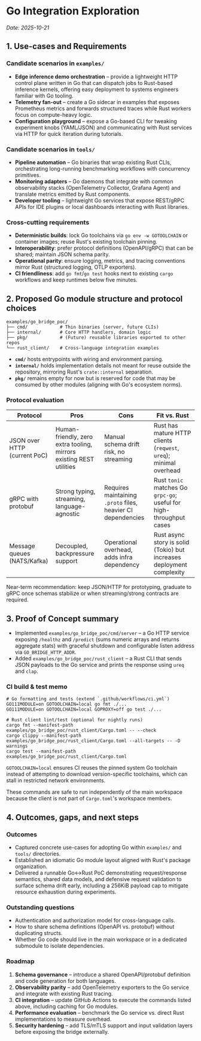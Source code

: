 # Go Integration Exploration

_Date: 2025-10-21_

## 1. Use-cases and Requirements

### Candidate scenarios in `examples/`
- **Edge inference demo orchestration** – provide a lightweight HTTP control plane written in Go that can dispatch jobs to Rust-based inference kernels, offering easy deployment to systems engineers familiar with Go tooling.
- **Telemetry fan-out** – create a Go sidecar in examples that exposes Prometheus metrics and forwards structured traces while Rust workers focus on compute-heavy logic.
- **Configuration playground** – expose a Go-based CLI for tweaking experiment knobs (YAML/JSON) and communicating with Rust services via HTTP for quick iteration during tutorials.

### Candidate scenarios in `tools/`
- **Pipeline automation** – Go binaries that wrap existing Rust CLIs, orchestrating long-running benchmarking workflows with concurrency primitives.
- **Monitoring adapters** – Go daemons that integrate with common observability stacks (OpenTelemetry Collector, Grafana Agent) and translate metrics emitted by Rust components.
- **Developer tooling** – lightweight Go services that expose REST/gRPC APIs for IDE plugins or local dashboards interacting with Rust libraries.

### Cross-cutting requirements
- **Deterministic builds**: lock Go toolchains via `go env -w GOTOOLCHAIN` or container images; reuse Rust's existing toolchain pinning.
- **Interoperability**: prefer protocol definitions (OpenAPI/gRPC) that can be shared; maintain JSON schema parity.
- **Operational parity**: ensure logging, metrics, and tracing conventions mirror Rust (structured logging, OTLP exporters).
- **CI friendliness**: add `go fmt`/`go test` hooks next to existing `cargo` workflows and keep runtimes below five minutes.

## 2. Proposed Go module structure and protocol choices

```
examples/go_bridge_poc/
├── cmd/            # Thin binaries (server, future CLIs)
├── internal/       # Core HTTP handlers, domain logic
├── pkg/            # (Future) reusable libraries exported to other repos
└── rust_client/    # Cross-language integration examples
```

- **`cmd/`** hosts entrypoints with wiring and environment parsing.
- **`internal/`** holds implementation details not meant for reuse outside the repository, mirroring Rust's `crate::internal` separation.
- **`pkg/`** remains empty for now but is reserved for code that may be consumed by other modules (aligning with Go's ecosystem norms).

### Protocol evaluation

| Protocol | Pros | Cons | Fit vs. Rust |
| --- | --- | --- | --- |
| JSON over HTTP (current PoC) | Human-friendly, zero extra tooling, mirrors existing REST utilities | Manual schema drift risk, no streaming | Rust has mature HTTP clients (`reqwest`, `ureq`); minimal overhead |
| gRPC with protobuf | Strong typing, streaming, language-agnostic | Requires maintaining `.proto` files, heavier CI dependencies | Rust `tonic` matches Go `grpc-go`; useful for high-throughput cases |
| Message queues (NATS/Kafka) | Decoupled, backpressure support | Operational overhead, adds infra dependency | Rust async story is solid (Tokio) but increases deployment complexity |

Near-term recommendation: keep JSON/HTTP for prototyping, graduate to gRPC once schemas stabilize or when streaming/strong contracts are required.

## 3. Proof of Concept summary

- Implemented `examples/go_bridge_poc/cmd/server` – a Go HTTP service exposing `/healthz` and `/predict` (sums numeric arrays and returns aggregate stats) with graceful shutdown and configurable listen address via `GO_BRIDGE_HTTP_ADDR`.
- Added `examples/go_bridge_poc/rust_client` – a Rust CLI that sends JSON payloads to the Go service and prints the response using `ureq` and `clap`.

### CI build & test memo

```
# Go formatting and tests (extend `.github/workflows/ci.yml`)
GO111MODULE=on GOTOOLCHAIN=local go fmt ./...
GO111MODULE=on GOTOOLCHAIN=local GOPROXY=off go test ./...

# Rust client lint/test (optional for nightly runs)
cargo fmt --manifest-path examples/go_bridge_poc/rust_client/Cargo.toml -- --check
cargo clippy --manifest-path examples/go_bridge_poc/rust_client/Cargo.toml --all-targets -- -D warnings
cargo test --manifest-path examples/go_bridge_poc/rust_client/Cargo.toml
```

`GOTOOLCHAIN=local` ensures CI reuses the pinned system Go toolchain instead of attempting to download version-specific toolchains, which can stall in restricted network environments.

These commands are safe to run independently of the main workspace because the client is not part of `Cargo.toml`'s workspace members.

## 4. Outcomes, gaps, and next steps

### Outcomes
- Captured concrete use-cases for adopting Go within `examples/` and `tools/` directories.
- Established an idiomatic Go module layout aligned with Rust's package organization.
- Delivered a runnable Go↔Rust PoC demonstrating request/response semantics, shared data models, and defensive request validation to surface schema drift early, including a 256KiB payload cap to mitigate resource exhaustion during experiments.

### Outstanding questions
- Authentication and authorization model for cross-language calls.
- How to share schema definitions (OpenAPI vs. protobuf) without duplicating structs.
- Whether Go code should live in the main workspace or in a dedicated submodule to isolate dependencies.

### Roadmap
1. **Schema governance** – introduce a shared OpenAPI/protobuf definition and code generation for both languages.
2. **Observability parity** – add OpenTelemetry exporters to the Go service and integrate with existing Rust tracing.
3. **CI integration** – update GitHub Actions to execute the commands listed above, including caching for Go modules.
4. **Performance evaluation** – benchmark the Go service vs. direct Rust implementations to measure overhead.
5. **Security hardening** – add TLS/mTLS support and input validation layers before exposing the bridge externally.
